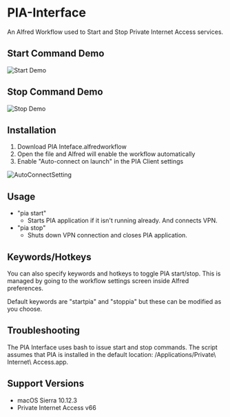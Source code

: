 # PIA-Interface
An Alfred Workflow used to Start and Stop Private Internet Access services.

## Start Command Demo

![Start Demo](https://zippy.gfycat.com/DeepCalculatingIaerismetalmark.gif)

## Stop Command Demo

![Stop Demo](https://zippy.gfycat.com/ChiefOffensiveIberianemeraldlizard.gif)

## Installation
1. Download PIA Inteface.alfredworkflow
2. Open the file and Alfred will enable the workflow automatically
3. Enable "Auto-connect on launch" in the PIA Client settings

![AutoConnectSetting](http://i.imgur.com/DQFWpza.png)

## Usage
- "pia start"
  - Starts PIA application if it isn't running already. And connects VPN.
- "pia stop"
  - Shuts down VPN connection and closes PIA application.

## Keywords/Hotkeys
You can also specify keywords and hotkeys to toggle PIA start/stop. This is managed by going to the workflow settings screen inside Alfred preferences.

Default keywords are "startpia" and "stoppia" but these can be modified as you choose.

## Troubleshooting
The PIA Interface uses bash to issue start and stop commands. The script assumes that PIA is installed in the default location: /Applications/Private\ Internet\ Access.app.

## Support Versions
- macOS Sierra 10.12.3
- Private Internet Access v66
